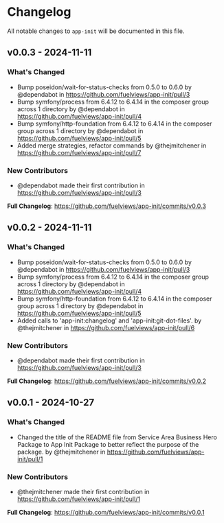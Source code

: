 # Changelog

All notable changes to `app-init` will be documented in this file.

## v0.0.3 - 2024-11-11

### What's Changed

* Bump poseidon/wait-for-status-checks from 0.5.0 to 0.6.0 by @dependabot in https://github.com/fuelviews/app-init/pull/3
* Bump symfony/process from 6.4.12 to 6.4.14 in the composer group across 1 directory by @dependabot in https://github.com/fuelviews/app-init/pull/4
* Bump symfony/http-foundation from 6.4.12 to 6.4.14 in the composer group across 1 directory by @dependabot in https://github.com/fuelviews/app-init/pull/5
* Added merge strategies, refactor commands by @thejmitchener in https://github.com/fuelviews/app-init/pull/7

### New Contributors

* @dependabot made their first contribution in https://github.com/fuelviews/app-init/pull/3

**Full Changelog**: https://github.com/fuelviews/app-init/commits/v0.0.3

## v0.0.2 - 2024-11-11

### What's Changed

* Bump poseidon/wait-for-status-checks from 0.5.0 to 0.6.0 by @dependabot in https://github.com/fuelviews/app-init/pull/3
* Bump symfony/process from 6.4.12 to 6.4.14 in the composer group across 1 directory by @dependabot in https://github.com/fuelviews/app-init/pull/4
* Bump symfony/http-foundation from 6.4.12 to 6.4.14 in the composer group across 1 directory by @dependabot in https://github.com/fuelviews/app-init/pull/5
* Added calls to 'app-init:changelog' and 'app-init:git-dot-files'. by @thejmitchener in https://github.com/fuelviews/app-init/pull/6

### New Contributors

* @dependabot made their first contribution in https://github.com/fuelviews/app-init/pull/3

**Full Changelog**: https://github.com/fuelviews/app-init/commits/v0.0.2

## v0.0.1 - 2024-10-27

### What's Changed

* Changed the title of the README file from Service Area Business Hero Package to App Init Package to better reflect the purpose of the package. by @thejmitchener in https://github.com/fuelviews/app-init/pull/1

### New Contributors

* @thejmitchener made their first contribution in https://github.com/fuelviews/app-init/pull/1

**Full Changelog**: https://github.com/fuelviews/app-init/commits/v0.0.1
